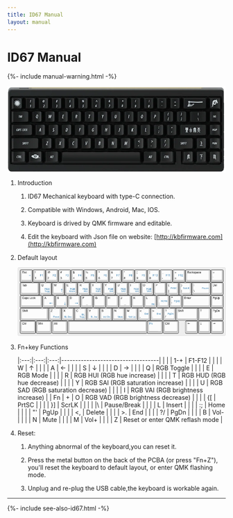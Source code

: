 ```yaml
---
title: ID67 Manual
layout: manual
---
```


# ID67 Manual

{%- include manual-warning.html -%}

<img src="../../assets/img/idobao-id67.png" height="200" style="display:block;margin-left:auto;margin-right:auto;" class="d-print-none">

1.  Introduction

    1.  ID67 Mechanical keyboard with type-C connection.

    2.  Compatible with Windows, Android, Mac, IOS.

    3.  Keyboard is drived by QMK firmware and editable.

    4.  Edit the keyboard with Json file on website: [http://kbfirmware.com](http://kbfirmware.com)

2.  Default layout

    <img src="image-1.png" style="max-width: 100%;">


3.  Fn+key Functions

    |:---:|:---:|:---:|-----------------------------------|
    |     |     | 1-+ | F1-F12                            |
    |     |     |  W  | ↑                                 |
    |     |     |  A  | ←                                 |
    |     |     |  S  | ↓                                 |
    |     |     |  D  | →                                 |
    |     |     |  Q  | RGB Toggle                        |
    |     |     |  E  | RGB Mode                          |
    |     |     |  R  | RGB HUI (RGB hue increase)        |
    |     |     |  T  | RGB HUD (RGB hue decrease)        |
    |     |     |  Y  | RGB SAI (RGB saturation increase) |
    |     |     |  U  | RGB SAD (RGB saturation decrease) |
    |     |     |  I  | RGB VAI (RGB brightness increase) |
    | Fn  |  +  |  O  | RGB VAD (RGB brightness decrease) |
    |     |     |  {[ | PrtSC                             |
    |     |     |  }] | ScrLK                             |
    |     |     |  &#124;\ | Pause/Break                  |
    |     |     |  L  | Insert                            |
    |     |     |  :; | Home                              |
    |     |     |  "' | PgUp                              |
    |     |     |  <, | Delete                            |
    |     |     |  >. | End                               |
    |     |     |  ?/ | PgDn                              |
    |     |     |  B  | Vol-                              |
    |     |     |  N  | Mute                              |
    |     |     |  M  | Vol+                              |
    |     |     |  Z  | Reset or enter QMK reflash mode   |

4.  Reset:

    1.  Anything abnormal of the keyboard,you can reset it.

    2.  Press the metal button on the back of the PCBA (or press "Fn+Z"), you'll reset the keyboard to default layout, or enter QMK flashing mode.
    
    3.  Unplug and re-plug the USB cable,the keyboard is workable again.


---

{%- include see-also-id67.html -%}

